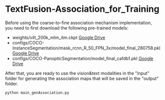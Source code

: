 # TextFusion-Association_for_Training

Before using the coarse-to-fine association mechanism implementation, you need to first download the following pre-trained models:
- weights/vilt_200k_mlm_itm.ckpt [Google Drive](https://drive.google.com/file/d/1HQLo4auw5NH--dWZm507AN4WAkGRsJRP/view?usp=sharing)
- configs/COCO-InstanceSegmentation/mask_rcnn_R_50_FPN_3x/model_final_280758.pkl [Google Drive](https://drive.google.com/file/d/1y8WQ8Hoolejzd97m17Sk-NHuI06DHENr/view?usp=sharing)
- configs/COCO-PanopticSegmentation/model_final_cafdb1.pkl [Google Drive](https://drive.google.com/file/d/1Q7kFq8iazK_aJ6H9vVEV8pfw93pSADiB/view?usp=sharing)

After that, you are ready to use the vision&text modalities in the "input" folder for generating the association maps that will be saved in the "output" folder.
```
python main_genAssociation.py
```
